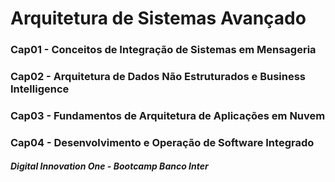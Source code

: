 # Arquitetura de Sistemas Avançado

### Cap01 - Conceitos de Integração de Sistemas em Mensageria
### Cap02 - Arquitetura de Dados Não Estruturados e Business Intelligence
### Cap03 - Fundamentos de Arquitetura de Aplicações em Nuvem 
### Cap04 - Desenvolvimento e Operação de Software Integrado

##### Digital Innovation One - Bootcamp Banco Inter

